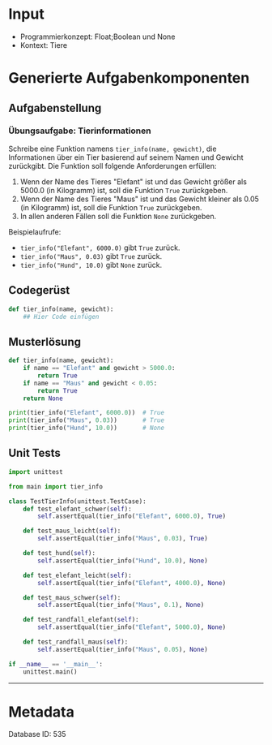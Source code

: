 # Input
- Programmierkonzept: Float;Boolean und None
- Kontext: Tiere

# Generierte Aufgabenkomponenten
## Aufgabenstellung
### Übungsaufgabe: Tierinformationen

Schreibe eine Funktion namens `tier_info(name, gewicht)`, die Informationen über ein Tier basierend auf seinem Namen und Gewicht zurückgibt. Die Funktion soll folgende Anforderungen erfüllen:

1. Wenn der Name des Tieres "Elefant" ist und das Gewicht größer als 5000.0 (in Kilogramm) ist, soll die Funktion `True` zurückgeben.
2. Wenn der Name des Tieres "Maus" ist und das Gewicht kleiner als 0.05 (in Kilogramm) ist, soll die Funktion `True` zurückgeben.
3. In allen anderen Fällen soll die Funktion `None` zurückgeben.

Beispielaufrufe:
- `tier_info("Elefant", 6000.0)` gibt `True` zurück.
- `tier_info("Maus", 0.03)` gibt `True` zurück.
- `tier_info("Hund", 10.0)` gibt `None` zurück.

## Codegerüst
```python
def tier_info(name, gewicht):
    ## Hier Code einfügen
```

## Musterlösung
```python
def tier_info(name, gewicht):
    if name == "Elefant" and gewicht > 5000.0:
        return True
    if name == "Maus" and gewicht < 0.05:
        return True
    return None

print(tier_info("Elefant", 6000.0))  # True
print(tier_info("Maus", 0.03))       # True
print(tier_info("Hund", 10.0))       # None
```

## Unit Tests
```python
import unittest

from main import tier_info

class TestTierInfo(unittest.TestCase):
    def test_elefant_schwer(self):
        self.assertEqual(tier_info("Elefant", 6000.0), True)

    def test_maus_leicht(self):
        self.assertEqual(tier_info("Maus", 0.03), True)

    def test_hund(self):
        self.assertEqual(tier_info("Hund", 10.0), None)

    def test_elefant_leicht(self):
        self.assertEqual(tier_info("Elefant", 4000.0), None)

    def test_maus_schwer(self):
        self.assertEqual(tier_info("Maus", 0.1), None)

    def test_randfall_elefant(self):
        self.assertEqual(tier_info("Elefant", 5000.0), None)

    def test_randfall_maus(self):
        self.assertEqual(tier_info("Maus", 0.05), None)

if __name__ == '__main__':
    unittest.main()
```
___
# Metadata
Database ID: 535
